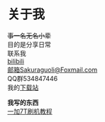 # 关于我
~~事一名无名小辈~~  
目的是分享日常  
联系我  
[bilibili](https://space.bilibili.com/366439172?spm_id_from=333.788.0.0)  
邮箱Sakuraguoli@Foxmail.com  
QQ群534847446  
我的[下载站](https://download.sakuragl.ml/)

**我写的东西**  
[一加7T刷机教程](/准备工作.md)
